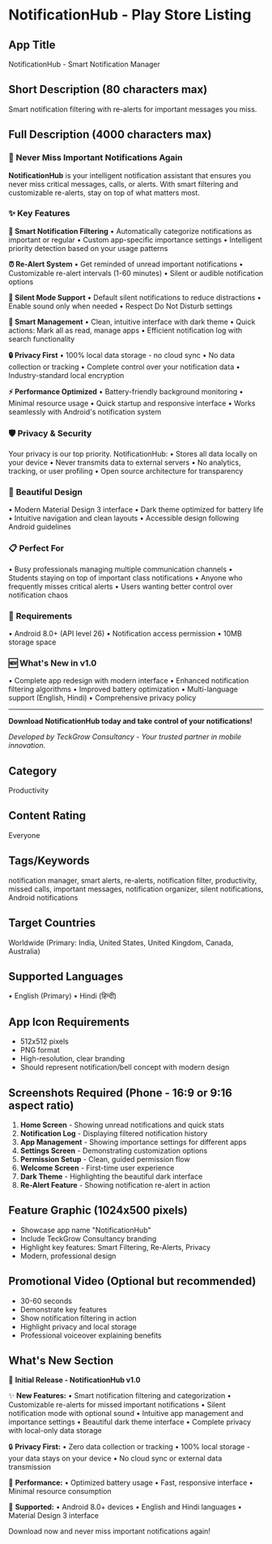 # NotificationHub - Play Store Listing

## **App Title**
NotificationHub - Smart Notification Manager

## **Short Description** (80 characters max)
Smart notification filtering with re-alerts for important messages you miss.

## **Full Description** (4000 characters max)

### 🔔 Never Miss Important Notifications Again

**NotificationHub** is your intelligent notification assistant that ensures you never miss critical messages, calls, or alerts. With smart filtering and customizable re-alerts, stay on top of what matters most.

### ✨ **Key Features**

**🎯 Smart Notification Filtering**
• Automatically categorize notifications as important or regular
• Custom app-specific importance settings
• Intelligent priority detection based on your usage patterns

**⏰ Re-Alert System**
• Get reminded of unread important notifications
• Customizable re-alert intervals (1-60 minutes)
• Silent or audible notification options

**🔕 Silent Mode Support**
• Default silent notifications to reduce distractions
• Enable sound only when needed
• Respect Do Not Disturb settings

**📱 Smart Management**
• Clean, intuitive interface with dark theme
• Quick actions: Mark all as read, manage apps
• Efficient notification log with search functionality

**🔒 Privacy First**
• 100% local data storage - no cloud sync
• No data collection or tracking
• Complete control over your notification data
• Industry-standard local encryption

**⚡ Performance Optimized**
• Battery-friendly background monitoring
• Minimal resource usage
• Quick startup and responsive interface
• Works seamlessly with Android's notification system

### 🛡️ **Privacy & Security**

Your privacy is our top priority. NotificationHub:
• Stores all data locally on your device
• Never transmits data to external servers
• No analytics, tracking, or user profiling
• Open source architecture for transparency

### 🎨 **Beautiful Design**

• Modern Material Design 3 interface
• Dark theme optimized for battery life
• Intuitive navigation and clean layouts
• Accessible design following Android guidelines

### 📋 **Perfect For**

• Busy professionals managing multiple communication channels
• Students staying on top of important class notifications
• Anyone who frequently misses critical alerts
• Users wanting better control over notification chaos

### 🔧 **Requirements**

• Android 8.0+ (API level 26)
• Notification access permission
• 10MB storage space

### 🆕 **What's New in v1.0**

• Complete app redesign with modern interface
• Enhanced notification filtering algorithms
• Improved battery optimization
• Multi-language support (English, Hindi)
• Comprehensive privacy policy

---

**Download NotificationHub today and take control of your notifications!**

*Developed by TeckGrow Consultancy - Your trusted partner in mobile innovation.*

## **Category**
Productivity

## **Content Rating**
Everyone

## **Tags/Keywords**
notification manager, smart alerts, re-alerts, notification filter, productivity, missed calls, important messages, notification organizer, silent notifications, Android notifications

## **Target Countries**
Worldwide (Primary: India, United States, United Kingdom, Canada, Australia)

## **Supported Languages**
• English (Primary)
• Hindi (हिन्दी)

## **App Icon Requirements**
- 512x512 pixels
- PNG format
- High-resolution, clear branding
- Should represent notification/bell concept with modern design

## **Screenshots Required** (Phone - 16:9 or 9:16 aspect ratio)
1. **Home Screen** - Showing unread notifications and quick stats
2. **Notification Log** - Displaying filtered notification history
3. **App Management** - Showing importance settings for different apps
4. **Settings Screen** - Demonstrating customization options
5. **Permission Setup** - Clean, guided permission flow
6. **Welcome Screen** - First-time user experience
7. **Dark Theme** - Highlighting the beautiful dark interface
8. **Re-Alert Feature** - Showing notification re-alert in action

## **Feature Graphic** (1024x500 pixels)
- Showcase app name "NotificationHub"
- Include TeckGrow Consultancy branding
- Highlight key features: Smart Filtering, Re-Alerts, Privacy
- Modern, professional design

## **Promotional Video** (Optional but recommended)
- 30-60 seconds
- Demonstrate key features
- Show notification filtering in action
- Highlight privacy and local storage
- Professional voiceover explaining benefits

## **What's New Section**
🎉 **Initial Release - NotificationHub v1.0**

✨ **New Features:**
• Smart notification filtering and categorization
• Customizable re-alerts for missed important notifications
• Silent notification mode with optional sound
• Intuitive app management and importance settings
• Beautiful dark theme interface
• Complete privacy with local-only data storage

🔒 **Privacy First:**
• Zero data collection or tracking
• 100% local storage - your data stays on your device
• No cloud sync or external data transmission

🚀 **Performance:**
• Optimized battery usage
• Fast, responsive interface
• Minimal resource consumption

📱 **Supported:**
• Android 8.0+ devices
• English and Hindi languages
• Material Design 3 interface

Download now and never miss important notifications again!